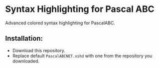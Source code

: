 # Syntax Highlighting for Pascal ABC
Advanced colored syntax highlighting for PascalABC.
## Installation:
* Download this repository.
* Replace default `PascalABCNET.xshd` with one from the repository you downloaded.
